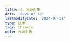 ```yaml
---
title: 4、光源对象
date: '2024-07-11'
lastmodifydate: '2024-07-11'
type: 技术
tags: threejs
note: 光源对象
---
```



<Valine></Valine>